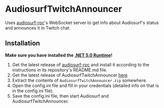 # AudiosurfTwitchAnnouncer
Uses [audiosurf-rpc](https://github.com/AudiosurfResearch/audiosurf-rpc)'s WebSocket server to get info about Audiosurf's status and announces it in Twitch chat.

## Installation
**Make sure you have installed the [.NET 5.0 Runtime](https://dotnet.microsoft.com/download)!**

1. Get the latest release of [audiosurf-rpc](https://github.com/AudiosurfResearch/audiosurf-rpc) and install it according to the instructions in its repository's README.md file.
2. Get the latest release of AudiosurfTwitchAnnouncer [here](https://github.com/AudiosurfResearch/AudiosurfTwitchAnnouncer/releases)
3. Extract the contents of ``AudiosurfTwitchAnnouncer.zip`` somewhere.
4. Open the config.ini file and fill in your credentials (detailed info on that is in the config.ini file).
5. Save the config.ini file, then start Audiosurf and AudiosurfTwitchAnnouncer.
